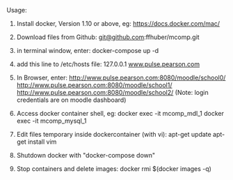 
Usage:

1) Install docker, Version 1.10 or above, eg:
   https://docs.docker.com/mac/

2) Download files from Github:
   git@github.com:ffhuber/mcomp.git

3) in terminal window, enter:
   docker-compose up -d

4) add this line to /etc/hosts file: 
   127.0.0.1 www.pulse.pearson.com

5) In Browser, enter:
   http://www.pulse.pearson.com:8080/moodle/school0/
   http://www.pulse.pearson.com:8080/moodle/school1/
   http://www.pulse.pearson.com:8080/moodle/school2/
   (Note: login credentials are on moodle dashboard)

6) Access docker container shell, eg:
   docker exec -it mcomp_mdl_1
   docker exec -it mcomp_mysql_1
   
7) Edit files temporary inside dockercontainer (with vi):
   apt-get update
   apt-get install vim
   
8) Shutdown docker with "docker-compose down"

9) Stop containers and delete images:
   docker rmi $(docker images -q)